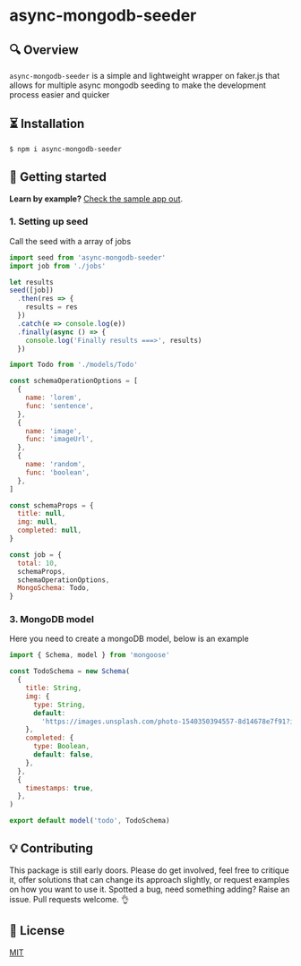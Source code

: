 # async-mongodb-seeder

## 🔍 Overview

`async-mongodb-seeder` is a simple and lightweight wrapper on faker.js that allows for multiple async mongodb seeding to make the development process easier and quicker

## ⏳ Installation

```sh
$ npm i async-mongodb-seeder
```

## 👋 Getting started

**Learn by example?** [Check the sample app out](https://github.com/achamwada/async-mongodb-seeder/blob/master/src/examples/index.js).

### 1. Setting up seed

Call the seed with a array of jobs

```js
import seed from 'async-mongodb-seeder'
import job from './jobs'

let results
seed([job])
  .then(res => {
    results = res
  })
  .catch(e => console.log(e))
  .finally(async () => {
    console.log('Finally results ===>', results)
  })
```

```js
import Todo from './models/Todo'

const schemaOperationOptions = [
  {
    name: 'lorem',
    func: 'sentence',
  },
  {
    name: 'image',
    func: 'imageUrl',
  },
  {
    name: 'random',
    func: 'boolean',
  },
]

const schemaProps = {
  title: null,
  img: null,
  completed: null,
}

const job = {
  total: 10,
  schemaProps,
  schemaOperationOptions,
  MongoSchema: Todo,
}
```


### 3. MongoDB model

Here you need to create a mongoDB model, below is an example

```js
import { Schema, model } from 'mongoose'

const TodoSchema = new Schema(
  {
    title: String,
    img: {
      type: String,
      default:
        'https://images.unsplash.com/photo-1540350394557-8d14678e7f91?ixlib=rb-1.2.1&ixid=eyJhcHBfaWQiOjEyMDd9&auto=format&fit=crop&w=2089&q=80',
    },
    completed: {
      type: Boolean,
      default: false,
    },
  },
  {
    timestamps: true,
  },
)

export default model('todo', TodoSchema)
```

## 💡 Contributing

This package is still early doors. Please do get involved, feel free to critique it, offer solutions that can change its approach slightly, or request examples on how you want to use it. Spotted a bug, need something adding? Raise an issue. Pull requests welcome. 👌 

## 🔑 License

[MIT](https://github.com/achamwada/async-mongodb-seeder/blob/master/LICENSE.md)